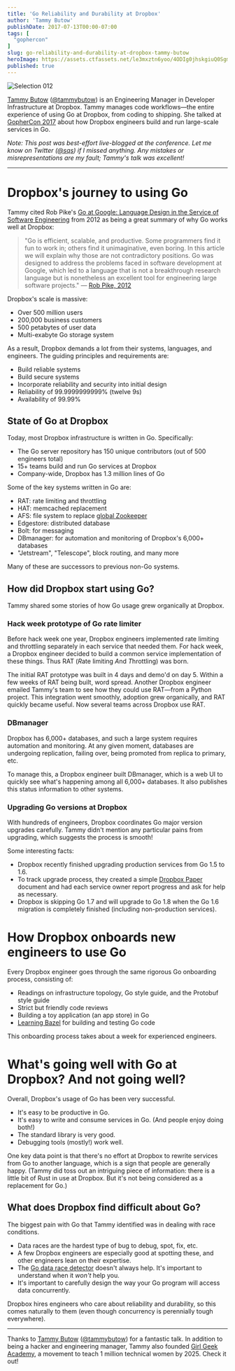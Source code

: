 ```yaml
---
title: 'Go Reliability and Durability at Dropbox'
author: 'Tammy Butow'
publishDate: 2017-07-13T00:00-07:00
tags: [
  "gophercon"
]
slug: go-reliability-and-durability-at-dropbox-tammy-butow
heroImage: https://assets.ctfassets.net/le3mxztn6yoo/4ODIg0jhskgiuQ0SgmaMsm/addc509ab1dff98eb6864bcee1740aad/Selection_012.bmp
published: true
---
```




![Selection 012](//assets.contentful.com/le3mxztn6yoo/4ODIg0jhskgiuQ0SgmaMsm/addc509ab1dff98eb6864bcee1740aad/Selection_012.bmp)

[Tammy Butow](http://tammybutow.com/) ([@tammybutow](https://twitter.com/tammybutow)) is an Engineering Manager in Developer Infrastructure at Dropbox. Tammy manages code workflows—the entire experience of using Go at Dropbox, from coding to shipping. She talked at [GopherCon 2017](https://gophercon.com/speakers/14) about how Dropbox engineers build and run large-scale services in Go.

*Note: This post was best-effort live-blogged at the conference. Let me know on Twitter ([@sqs](https://twitter.com/sqs)) if I missed anything. Any mistakes or misrepresentations are my fault; Tammy's talk was excellent!*

---

# Dropbox's journey to using Go

Tammy cited Rob Pike's [Go at Google: Language Design in the Service of Software Engineering](https://talks.golang.org/2012/splash.article) from 2012 as being a great summary of why Go works well at Dropbox:

> "Go is efficient, scalable, and productive. Some programmers find it fun to work in; others find it unimaginative, even boring. In this article we will explain why those are not contradictory positions. Go was designed to address the problems faced in software development at Google, which led to a language that is not a breakthrough research language but is nonetheless an excellent tool for engineering large software projects." — [Rob Pike, 2012](https://talks.golang.org/2012/splash.article)

Dropbox's scale is massive:

* Over 500 million users
* 200,000 business customers
* 500 petabytes of user data
* Multi-exabyte Go storage system

As a result, Dropbox demands a lot from their systems, languages, and engineers. The guiding principles and requirements are:

* Build reliable systems
* Build secure systems
* Incorporate reliability and security into initial design
* Reliability of 99.9999999999% (twelve 9s)
* Availability of 99.99%

## State of Go at Dropbox

Today, most Dropbox infrastructure is written in Go. Specifically:

* The Go server repository has 150 unique contributors (out of 500 engineers total)
* 15\+ teams build and run Go services at Dropbox
* Company-wide, Dropbox has 1.3 million lines of Go

Some of the key systems written in Go are:

* RAT: rate limiting and throttling
* HAT: memcached replacement
* AFS: file system to replace [global Zookeeper](https://zookeeper.apache.org/)
* Edgestore: distributed database
* Bolt: for messaging
* DBmanager: for automation and monitoring of Dropbox's 6,000\+ databases
* "Jetstream", "Telescope", block routing, and many more

Many of these are successors to previous non-Go systems.

## How did Dropbox start using Go?

Tammy shared some stories of how Go usage grew organically at Dropbox.

### Hack week prototype of Go rate limiter

Before hack week one year, Dropbox engineers implemented rate limiting and throttling separately in each service that needed them. For hack week, a Dropbox engineer decided to build a common service implementation of these things. Thus RAT (*R*ate limiting *A*nd *T*hrottling) was born.

The initial RAT prototype was built in 4 days and demo'd on day 5. Within a few weeks of RAT being built, word spread. Another Dropbox engineer emailed Tammy's team to see how they could use RAT—from a Python project. This integration went smoothly, adoption grew organically, and RAT quickly became useful. Now several teams across Dropbox use RAT.

### DBmanager

Dropbox has 6,000\+ databases, and such a large system requires automation and monitoring. At any given moment, databases are undergoing replication, failing over, being promoted from replica to primary, etc.

To manage this, a Dropbox engineer built DBmanager, which is a web UI to quickly see what's happening among all 6,000\+ databases. It also publishes this status information to other systems.

### Upgrading Go versions at Dropbox

With hundreds of engineers, Dropbox coordinates Go major version upgrades carefully. Tammy didn't mention any particular pains from upgrading, which suggests the process is smooth!

Some interesting facts:

* Dropbox recently finished upgrading production services from Go 1.5 to 1.6.
* To track upgrade process, they created a simple [Dropbox Paper](https://www.dropbox.com/paper) document and had each service owner report progress and ask for help as necessary.
* Dropbox is skipping Go 1.7 and will upgrade to Go 1.8 when the Go 1.6 migration is completely finished (including non-production services).

# How Dropbox onboards new engineers to use Go

Every Dropbox engineer goes through the same rigorous Go onboarding process, consisting of:

* Readings on infrastructure topology, Go style guide, and the Protobuf style guide
* Strict but friendly code reviews
* Building a toy application (an app store) in Go
* [Learning Bazel](https://bazel.build/) for building and testing Go code

This onboarding process takes about a week for experienced engineers.

# What's going well with Go at Dropbox? And not going well?

Overall, Dropbox's usage of Go has been very successful.

* It's easy to be productive in Go.
* It's easy to write and consume services in Go. (And people enjoy doing both!)
* The standard library is very good.
* Debugging tools (mostly!) work well.

One key data point is that there's no effort at Dropbox to rewrite services from Go to another language, which is a sign that people are generally happy. (Tammy did toss out an intriguing piece of information: there is a little bit of Rust in use at Dropbox. But it's not being considered as a replacement for Go.)

## What does Dropbox find difficult about Go?

The biggest pain with Go that Tammy identified was in dealing with race conditions.

* Data races are the hardest type of bug to debug, spot, fix, etc.
* A few Dropbox engineers are especially good at spotting these, and other engineers lean on their expertise.
* The [Go data race detector](https://blog.golang.org/race-detector) doesn't always help. It's important to understand when it *won't* help you.
* It's important to carefully design the way your Go program will access data concurrently.

Dropbox hires engineers who care about reliability and durability, so this comes naturally to them (even though concurrency is perennially tough everywhere).

---

Thanks to [Tammy Butow](http://tammybutow.com/) ([@tammybutow](https://twitter.com/tammybutow)) for a fantastic talk. In addition to being a hacker and engineering manager, Tammy also founded [Girl Geek Academy](https://twitter.com/girlgeekacademy), a movement to teach 1 million technical women by 2025. Check it out!
